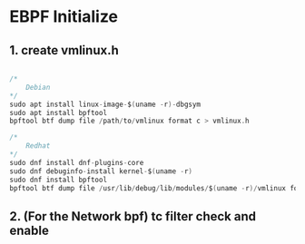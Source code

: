 # EBPF Initialize

## 1. create vmlinux.h
```c

/*
    Debian
*/
sudo apt install linux-image-$(uname -r)-dbgsym
sudo apt install bpftool
bpftool btf dump file /path/to/vmlinux format c > vmlinux.h

/*
    Redhat
*/
sudo dnf install dnf-plugins-core
sudo dnf debuginfo-install kernel-$(uname -r)
sudo dnf install bpftool
bpftool btf dump file /usr/lib/debug/lib/modules/$(uname -r)/vmlinux format c > vmlinux.h

```

## 2. (For the Network bpf) tc filter check and enable
